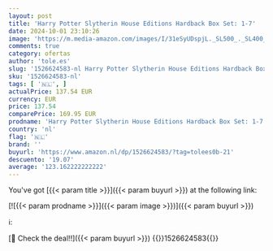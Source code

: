 ```yaml
---
layout: post
title: 'Harry Potter Slytherin House Editions Hardback Box Set: 1-7'
date: 2024-10-01 23:10:26
image: 'https://m.media-amazon.com/images/I/31eSyUDspjL._SL500_._SL400_.jpg'
comments: true
category: ofertas
author: 'tole.es'
slug: '1526624583-nl Harry Potter Slytherin House Editions Hardback Box Set: 1-7'
sku: '1526624583-nl'
tags: [ '🇳🇱', ]
actualPrice: 137.54 EUR
currency: EUR
price: 137.54
comparePrice: 169.95 EUR
prodname: 'Harry Potter Slytherin House Editions Hardback Box Set: 1-7'
country: 'nl'
flag: '🇳🇱'
brand: ''
buyurl: 'https://www.amazon.nl/dp/1526624583/?tag=tolees0b-21'
descuento: '19.07'
average: '123.162222222222'
---
```


You've got [{{< param title >}}]({{< param buyurl >}}) at the following link:

[![{{< param prodname >}}]({{< param image >}})]({{< param buyurl >}})

ℹ️:


[🛒 Check the deal!!]({{< param buyurl >}})
{{<world>}}1526624583{{</world>}}
